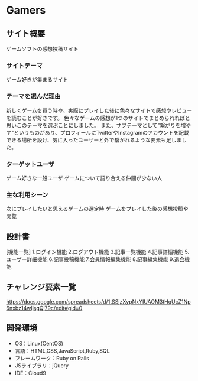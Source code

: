 # Gamers

## サイト概要
ゲームソフトの感想投稿サイト

### サイトテーマ
ゲーム好きが集まるサイト

### テーマを選んだ理由
新しくゲームを買う時や、実際にプレイした後に色々なサイトで感想やレビューを読むことが好きです。
色々なゲームの感想が1つのサイトでまとめられればと思いこのテーマを選ぶことにしました。
また、サブテーマとして"繋がりを増やす"というものがあり、プロフィールにTwitterやInstagramのアカウントを記載できる場所を設け、気に入ったユーザーと外で繋がれるような要素も足しました。

### ターゲットユーザ
ゲーム好きな一般ユーザ
ゲームについて語り合える仲間が少ない人

### 主な利用シーン
次にプレイしたいと思えるゲームの選定時
ゲームをプレイした後の感想投稿や閲覧

## 設計書
[機能一覧]
1.ログイン機能
2.ログアウト機能
3.記事一覧機能
4.記事詳細機能
5.ユーザー詳細機能
6.記事投稿機能
7.会員情報編集機能
8.記事編集機能
9.退会機能

## チャレンジ要素一覧
https://docs.google.com/spreadsheets/d/1tSSjzXypNxYIUAOM3tHqUcZ1Np6nxbz14wIjsgQj79c/edit#gid=0

## 開発環境
- OS：Linux(CentOS)
- 言語：HTML,CSS,JavaScript,Ruby,SQL
- フレームワーク：Ruby on Rails
- JSライブラリ：jQuery
- IDE：Cloud9

